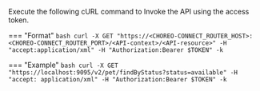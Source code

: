 Execute the following cURL command to Invoke the API using the access token.

=== "Format"
    ``` bash
    curl -X GET "https://<CHOREO-CONNECT_ROUTER_HOST>:<CHOREO-CONNECT_ROUTER_PORT>/<API-context>/<API-resource>" -H "accept:application/xml" -H "Authorization:Bearer $TOKEN" -k
    ```
 
=== "Example"
    ``` bash
    curl -X GET "https://localhost:9095/v2/pet/findByStatus?status=available" -H "accept: application/xml" -H "Authorization:Bearer $TOKEN" -k
    ```

